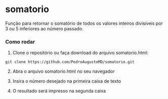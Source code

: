 # somatorio
Função para retornar o somatório de todos os valores inteiros divisíveis por 3 ou 5 inferiores ao número passado.

### Como rodar
1. Clone o repositório ou faça download do arquivo somatorio.html:
```console
git clone https://github.com/PedroAugustoMD/somatorio.git
```

2. Abra o arquivo somatorio.html no seu navegador

3. Insira o número desejado na primeira caixa de texto

4. O resultado será impresso na segunda caixa 

